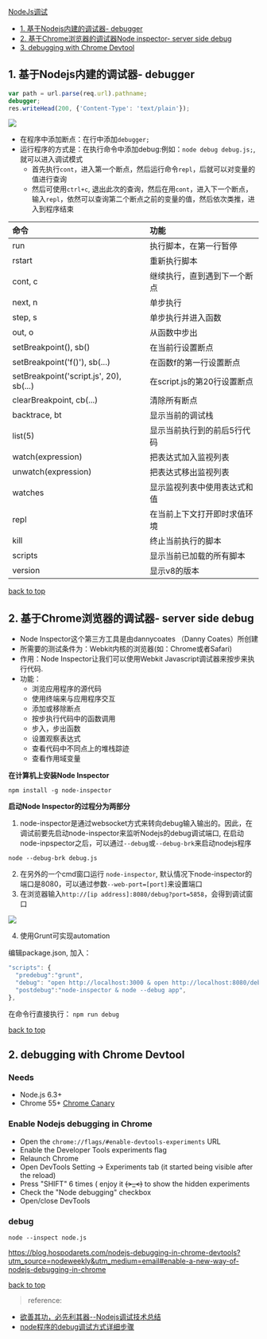 [NodeJs调试](#top)

- [1. 基于Nodejs内建的调试器- debugger](#debugger)
- [2. 基于Chrome浏览器的调试器Node inspector- server side debug](#基于Chrome浏览器的调试器)
- [3. debugging with Chrome Devtool](#Devtool)

<h2 id="debugger">1. 基于Nodejs内建的调试器- debugger</h2>

```JavaScript
var path = url.parse(req.url).pathname;
debugger;
res.writeHead(200, {'Content-Type': 'text/plain'});
```

![](https://i.imgur.com/HVNwuhk.png)

- 在程序中添加断点：在行中添加`debugger;`
- 运行程序的方式是：在执行命令中添加debug:例如：`node debug debug.js;`, 就可以进入调试模式
	- 首先执行`cont`，进入第一个断点，然后运行命令`repl`，后就可以对变量的值进行查询
	- 然后可使用`ctrl+c`, 退出此次的查询，然后在用`cont`，进入下一个断点，输入`repl`，依然可以查询第二个断点之前的变量的值，然后依次类推，进入到程序结束

| 命令 | 功能 |
| :------------- | :------------- |
| run |执行脚本，在第一行暂停 |
|rstart   |重新执行脚本   |
|cont, c   |继续执行，直到遇到下一个断点   |
|next, n   |单步执行   |
|step, s   |单步执行并进入函数   |
|out, o   | 从函数中步出  |
|setBreakpoint(), sb()   |在当前行设置断点   |
|setBreakpoint('f()'), sb(...)   |在函数f的第一行设置断点   |
|setBreakpoint('script.js', 20), sb(...)   |在script.js的第20行设置断点   |
|clearBreakpoint, cb(...)   |清除所有断点   |
|backtrace, bt   |显示当前的调试栈   |
|list(5)   |显示当前执行到的前后5行代码   |
|watch(expression)   |把表达式加入监视列表   |
|unwatch(expression)   |把表达式移出监视列表   |
|watches   |显示监视列表中使用表达式和值   |
|repl   |在当前上下文打开即时求值环境   |
|kill   |终止当前执行的脚本   |
|scripts   |显示当前已加载的所有脚本   |
|version   |显示v8的版本   |

[back to top](#top)

<h2 id="基于Chrome浏览器的调试器">2. 基于Chrome浏览器的调试器- server side debug</h2>

- Node Inspector这个第三方工具是由dannycoates （Danny Coates）所创建
- 所需要的测试条件为：Webkit内核的浏览器(如：Chrome或者Safari)
- 作用：Node Inspector让我们可以使用Webkit Javascript调试器来按步来执行代码.
- 功能：
  - 浏览应用程序的源代码
  - 使用终端来与应用程序交互
  - 添加或移除断点
  - 按步执行代码中的函数调用
  - 步入，步出函数
  - 设置观察表达式
  - 查看代码中不同点上的堆栈踪迹
  - 查看作用域变量

**在计算机上安装Node Inspector**

`npm install -g node-inspector`

**启动Node Inspector的过程分为两部分**

1. node-inspector是通过websocket方式来转向debug输入输出的。因此，在调试前要先启动node-inspector来监听Nodejs的debug调试端口, 在启动node-inpspector之后，可以通过`--debug`或`--debug-brk`来启动nodejs程序

`node --debug-brk debug.js`

2. 在另外的一个cmd窗口运行 `node-inspector`, 默认情况下node-inspector的端口是8080，可以通过参数`--web-port=[port]`来设置端口
3. 在浏览器输入`http://[ip address]:8080/debug?port=5858`，会得到调试窗口

![](2012011521141853.png)

4. 使用Grunt可实现automation

编辑package.json, 加入：

```javascript
"scripts": {
  "predebug":"grunt",
  "debug": "open http://localhost:3000 & open http://localhost:8080/debug?port=5858",
  "postdebug":"node-inspector & node --debug app",
},
```

在命令行直接执行： `npm run debug`

[back to top](#top)

<h2 id="Devtool">2. debugging with Chrome Devtool</h2>

### Needs

- Node.js 6.3+
- Chrome 55+ [Chrome Canary](https://www.google.com/intl/en/chrome/browser/canary.html)

### Enable Nodejs debugging in Chrome

- Open the `chrome://flags/#enable-devtools-experiments` URL
- Enable the Developer Tools experiments flag
- Relaunch Chrome
- Open DevTools Setting -> Experiments tab (it started being visible after the reload)
- Press "SHIFT" 6 times ( enjoy it  ~~~~(>_<)~~~~  to show the hidden experiments
- Check the "Node debugging" checkbox
- Open/close DevTools

### debug

`node --inspect node.js`

https://blog.hospodarets.com/nodejs-debugging-in-chrome-devtools?utm_source=nodeweekly&utm_medium=email#enable-a-new-way-of-nodejs-debugging-in-chrome

[back to top](#top)

> reference: 
- [欲善其功，必先利其器--Nodejs调试技术总结](http://www.cnblogs.com/moonz-wu/archive/2012/01/15/2322120.html)
- [node程序的debug调试方式详细步骤](https://www.cnblogs.com/zhushunli/p/6278417.html)

